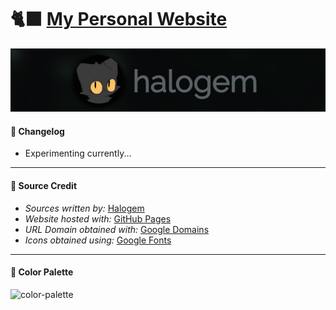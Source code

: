 # 🐈‍⬛ <a href="https://halogem.dev/" target="_blank">My Personal Website</a>

<img src="resources/banner.png">

<!--![image](https://user-images.githubusercontent.com/101172593/178081786-be968621-cd6f-42bb-9a96-20d0c4d122cc.png)-->

#### 📝 Changelog
- Experimenting currently...

<!--
#### 🪲 Issues
- N/A
-->

---
#### 👥 Source Credit
- *Sources written by:* <a href="http://www.github.com/teenyPaws">Halogem</a>
- *Website hosted with:* <a href="https://pages.github.com/">GitHub Pages</a>
- *URL Domain obtained with:* <a href="https://domains.google.com">Google Domains</a>
- *Icons obtained using:* <a href="https://fonts.google.com/icons">Google Fonts</a>

---
#### 🎨 Color Palette
![color-palette](https://user-images.githubusercontent.com/101172593/174651348-049ade1b-55f4-47b5-b013-7148fc345d4b.png)

<!--
#### 🖼️ Screenshots
[not yet available]
-->
